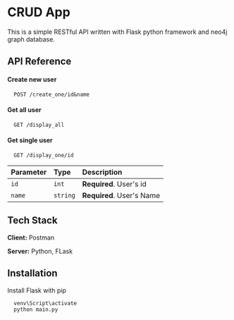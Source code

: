 
# CRUD App

This is a simple RESTful API written with Flask python framework and neo4j graph database.

## API Reference

#### Create new user
```http
  POST /create_one/id&name
```
#### Get all user

```http
  GET /display_all
```

#### Get single user

```http
  GET /display_one/id
```



| Parameter | Type     | Description                |
| :-------- | :------- | :------------------------- |
| `id` | `int` | **Required**. User's id |
| `name` | `string` | **Required**. User's Name |


## Tech Stack

**Client:** Postman

**Server:** Python, FLask


## Installation

Install Flask with pip

```bash
  venv\Script\activate
  python main.py
```
    

